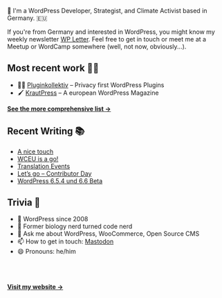 👋 I'm a WordPress Developer, Strategist, and Climate Activist based in Germany. 🇪🇺

If you're from Germany and interested in WordPress, you might know my weekly newsletter [WP Letter](https://wpletter.de/). Feel free to get in touch or meet me at a Meetup or WordCamp somewhere (well, not now, obviously...).


## Most recent work 👷‍♂️

- 👨‍💻 [Pluginkollektiv](https://github.com/pluginkollektiv) – Privacy first WordPress Plugins
- 🖌️ [KrautPress](https://kraut.press) – A european WordPress Magazine

**[See the more comprehensive list &rarr;](https://simonkraft.com/what-i-do)**


## Recent Writing 📚

<!-- BLOG-POST-LIST:START -->
- [A nice touch](https://feed.kraut.press/link/23937/16714467/a-nice-touch)
- [WCEU is a go!](https://feed.kraut.press/link/23937/16714240/wceu-is-a-go)
- [Translation Events](https://feed.kraut.press/link/23937/16712873/translation-events)
- [Let’s go – Contributor Day](https://feed.kraut.press/link/23937/16712874/lets-go-contributor-day)
- [WordPress 6.5.4 und 6.6 Beta](https://www.wppodcast.de/podcast/wordpress-6-5-4-und-6-6-beta/)
<!-- BLOG-POST-LIST:END -->


## Trivia 🤪

- 👴 WordPress since 2008
- 🌱 Former biology nerd turned code nerd
- 💬 Ask me about WordPress, WooCommerce, Open Source CMS
- 📫 How to get in touch: [Mastodon](https://dewp.space/@simon)
- 😄 Pronouns: he/him

<br/><br/><br/>
**[Visit my website &rarr;](https://simonkraft.com/hi)**